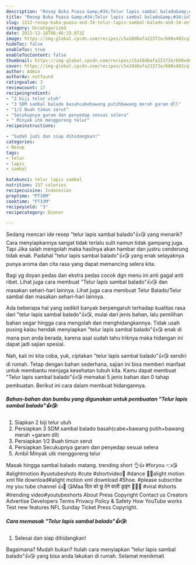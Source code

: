 ```yaml
---
description: "Resep Buka Puasa &amp;#34;Telur lapis sambal balado&amp;#34;👍😘Anti Ribet"
title: "Resep Buka Puasa &amp;#34;Telur lapis sambal balado&amp;#34;👍😘Anti Ribet"
slug: 1212-resep-buka-puasa-and-34-telur-lapis-sambal-balado-and-34-anti-ribet
category: Uncategorized
date: 2022-12-18T06:46:33.073Z
image: https://img-global.cpcdn.com/recipes/c5a10d6afa22372e/680x482cq70/telur-lapis-sambal-balado-foto-resep-utama.jpg
hideToc: false
enableToc: true
enableTocContent: false
thumbnail: https://img-global.cpcdn.com/recipes/c5a10d6afa22372e/680x482cq70/telur-lapis-sambal-balado-foto-resep-utama.jpg
cover: https://img-global.cpcdn.com/recipes/c5a10d6afa22372e/680x482cq70/telur-lapis-sambal-balado-foto-resep-utama.jpg
author: Admin
authorAv: notfound
ratingvalue: 3
reviewcount: 17
recipeingredient:
- "2 biji telur utuh"
- "3 SDM sambal balado basahcabebawang putihbawang merah garam dll"
- "1/2 Buah timun serut"
- "Secukupnya garam dan penyedap sesuai selera"
- " Minyak utk menggoreng telur"
recipeinstructions:

- "Sudah jadi dan siap dihidangkan!"
categories:
- Resep
tags:
- telur
- lapis
- sambal

katakunci: telur lapis sambal 
nutrition: 157 calories
recipecuisine: Indonesian
preptime: "PT30M"
cooktime: "PT33M"
recipeyield: "3"
recipecategory: Dinner

---
```



Sedang mencari ide resep &#34;telur lapis sambal balado&#34;👍😘 yang menarik? Cara menyiapkannya sangat tidak terlalu sulit namun tidak gampang juga. Tapi Jika salah mengolah maka hasilnya akan hambar dan justru cenderung tidak enak. Padahal &#34;telur lapis sambal balado&#34;👍😘 yang enak selayaknya punya aroma dan cita rasa yang dapat memancing selera kita.


Bagi yg doyan pedas dan ekstra pedas cocok dgn menu ini anti gagal anti ribet. Lihat juga cara membuat &#34;Telur lapis sambal balado&#34;👍😘 dan masakan sehari-hari lainnya. Lihat juga cara membuat Telur Balado/Telur sambal dan masakan sehari-hari lainnya.

Ada beberapa hal yang sedikit banyak berpengaruh terhadap kualitas rasa dari &#34;telur lapis sambal balado&#34;👍😘, mulai dari jenis bahan, lalu pemilihan bahan segar hingga cara mengolah dan menghidangkannya. Tidak usah pusing kalau hendak menyiapkan &#34;telur lapis sambal balado&#34;👍😘 enak di mana pun anda berada, karena asal sudah tahu triknya maka hidangan ini dapat jadi sajian spesial.


Nah, kali ini kita coba, yuk, ciptakan &#34;telur lapis sambal balado&#34;👍😘 sendiri di rumah. Tetap dengan bahan sederhana, sajian ini bisa memberi manfaat untuk membantu menjaga kesehatan tubuh kita. Kamu dapat membuat &#34;Telur lapis sambal balado&#34;👍😘 memakai 5 jenis bahan dan 0 tahap pembuatan. Berikut ini cara dalam membuat hidangannya.

<!--inarticleads1-->

##### Bahan-bahan dan bumbu yang digunakan untuk pembuatan &#34;Telur lapis sambal balado&#34;👍😘:

1. Siapkan 2 biji telur utuh
1. Persiapkan 3 SDM sambal balado basah(cabe+bawang putih+bawang merah +garam dll)
1. Persiapkan 1/2 Buah timun serut
1. Persiapkan Secukupnya garam dan penyedap sesuai selera
1. Ambil  Minyak utk menggoreng telur


Masak hingga sambal balado matang. trending short 👌👍 #foryou 👈😘 #alightmotion #yuotubeshots #cute #shortvideo🥰 #dance 💃🥵alight motion xml file download#alight motion xml download #Shoe. #please subscribe my you tube channel 👍🙏 😘Maa दिल को छू देने वाली ड्राइंग 🥺👍🏻 #viral #shorts #trending video#youtubeshorts About Press Copyright Contact us Creators Advertise Developers Terms Privacy Policy &amp; Safety How YouTube works Test new features NFL Sunday Ticket Press Copyright. 

<!--inarticleads2-->

##### Cara memasak &#34;Telur lapis sambal balado&#34;👍😘:


1. Selesai dan siap dihidangkan!



Bagaimana? Mudah bukan? Itulah cara menyiapkan &#34;telur lapis sambal balado&#34;👍😘 yang bisa anda lakukan di rumah. Selamat menikmati
